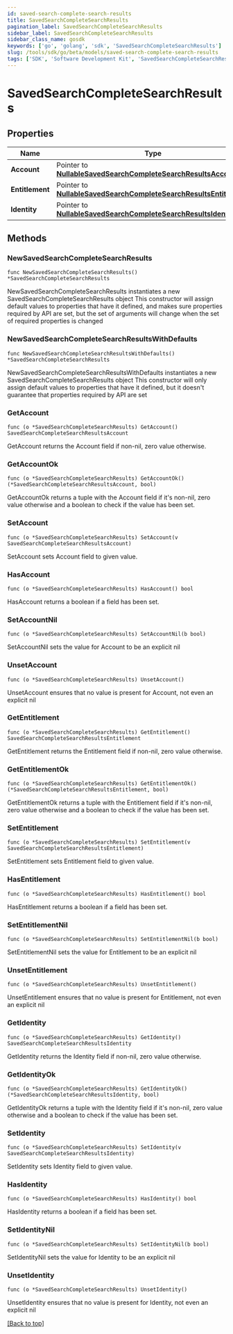 ```yaml
---
id: saved-search-complete-search-results
title: SavedSearchCompleteSearchResults
pagination_label: SavedSearchCompleteSearchResults
sidebar_label: SavedSearchCompleteSearchResults
sidebar_class_name: gosdk
keywords: ['go', 'golang', 'sdk', 'SavedSearchCompleteSearchResults'] 
slug: /tools/sdk/go/beta/models/saved-search-complete-search-results
tags: ['SDK', 'Software Development Kit', 'SavedSearchCompleteSearchResults']
---
```


# SavedSearchCompleteSearchResults

## Properties

Name | Type | Description | Notes
------------ | ------------- | ------------- | -------------
**Account** | Pointer to [**NullableSavedSearchCompleteSearchResultsAccount**](SavedSearchCompleteSearchResultsAccount) |  | [optional] 
**Entitlement** | Pointer to [**NullableSavedSearchCompleteSearchResultsEntitlement**](SavedSearchCompleteSearchResultsEntitlement) |  | [optional] 
**Identity** | Pointer to [**NullableSavedSearchCompleteSearchResultsIdentity**](SavedSearchCompleteSearchResultsIdentity) |  | [optional] 

## Methods

### NewSavedSearchCompleteSearchResults

`func NewSavedSearchCompleteSearchResults() *SavedSearchCompleteSearchResults`

NewSavedSearchCompleteSearchResults instantiates a new SavedSearchCompleteSearchResults object
This constructor will assign default values to properties that have it defined,
and makes sure properties required by API are set, but the set of arguments
will change when the set of required properties is changed

### NewSavedSearchCompleteSearchResultsWithDefaults

`func NewSavedSearchCompleteSearchResultsWithDefaults() *SavedSearchCompleteSearchResults`

NewSavedSearchCompleteSearchResultsWithDefaults instantiates a new SavedSearchCompleteSearchResults object
This constructor will only assign default values to properties that have it defined,
but it doesn't guarantee that properties required by API are set

### GetAccount

`func (o *SavedSearchCompleteSearchResults) GetAccount() SavedSearchCompleteSearchResultsAccount`

GetAccount returns the Account field if non-nil, zero value otherwise.

### GetAccountOk

`func (o *SavedSearchCompleteSearchResults) GetAccountOk() (*SavedSearchCompleteSearchResultsAccount, bool)`

GetAccountOk returns a tuple with the Account field if it's non-nil, zero value otherwise
and a boolean to check if the value has been set.

### SetAccount

`func (o *SavedSearchCompleteSearchResults) SetAccount(v SavedSearchCompleteSearchResultsAccount)`

SetAccount sets Account field to given value.

### HasAccount

`func (o *SavedSearchCompleteSearchResults) HasAccount() bool`

HasAccount returns a boolean if a field has been set.

### SetAccountNil

`func (o *SavedSearchCompleteSearchResults) SetAccountNil(b bool)`

 SetAccountNil sets the value for Account to be an explicit nil

### UnsetAccount
`func (o *SavedSearchCompleteSearchResults) UnsetAccount()`

UnsetAccount ensures that no value is present for Account, not even an explicit nil
### GetEntitlement

`func (o *SavedSearchCompleteSearchResults) GetEntitlement() SavedSearchCompleteSearchResultsEntitlement`

GetEntitlement returns the Entitlement field if non-nil, zero value otherwise.

### GetEntitlementOk

`func (o *SavedSearchCompleteSearchResults) GetEntitlementOk() (*SavedSearchCompleteSearchResultsEntitlement, bool)`

GetEntitlementOk returns a tuple with the Entitlement field if it's non-nil, zero value otherwise
and a boolean to check if the value has been set.

### SetEntitlement

`func (o *SavedSearchCompleteSearchResults) SetEntitlement(v SavedSearchCompleteSearchResultsEntitlement)`

SetEntitlement sets Entitlement field to given value.

### HasEntitlement

`func (o *SavedSearchCompleteSearchResults) HasEntitlement() bool`

HasEntitlement returns a boolean if a field has been set.

### SetEntitlementNil

`func (o *SavedSearchCompleteSearchResults) SetEntitlementNil(b bool)`

 SetEntitlementNil sets the value for Entitlement to be an explicit nil

### UnsetEntitlement
`func (o *SavedSearchCompleteSearchResults) UnsetEntitlement()`

UnsetEntitlement ensures that no value is present for Entitlement, not even an explicit nil
### GetIdentity

`func (o *SavedSearchCompleteSearchResults) GetIdentity() SavedSearchCompleteSearchResultsIdentity`

GetIdentity returns the Identity field if non-nil, zero value otherwise.

### GetIdentityOk

`func (o *SavedSearchCompleteSearchResults) GetIdentityOk() (*SavedSearchCompleteSearchResultsIdentity, bool)`

GetIdentityOk returns a tuple with the Identity field if it's non-nil, zero value otherwise
and a boolean to check if the value has been set.

### SetIdentity

`func (o *SavedSearchCompleteSearchResults) SetIdentity(v SavedSearchCompleteSearchResultsIdentity)`

SetIdentity sets Identity field to given value.

### HasIdentity

`func (o *SavedSearchCompleteSearchResults) HasIdentity() bool`

HasIdentity returns a boolean if a field has been set.

### SetIdentityNil

`func (o *SavedSearchCompleteSearchResults) SetIdentityNil(b bool)`

 SetIdentityNil sets the value for Identity to be an explicit nil

### UnsetIdentity
`func (o *SavedSearchCompleteSearchResults) UnsetIdentity()`

UnsetIdentity ensures that no value is present for Identity, not even an explicit nil

[[Back to top]](#) 


